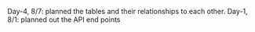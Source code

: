 Day-4, 8/7: planned the tables and their relationships to each other.
Day-1, 8/1: planned out the API end points
